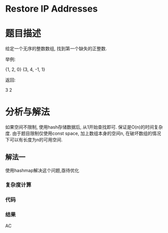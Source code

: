 Restore IP Addresses
======================================


题目描述
==================

给定一个无序的整数数组, 找到第一个缺失的正整数.

举例:

{1, 2, 0}
{3, 4, -1, 1}

返回:

3
2


分析与解法
==================

如果空间不限制, 使用hash存储数据后, 从1开始查找即可. 保证是O(n)的时间复杂度.
由于题目限制仅使用const space, 加上数组本身的空间n, 在破坏数组的情况下可以有长度为n的可用空间.


解法一
------------------

使用hashmap解决这个问题,亟待优化

### 复杂度计算


### 代码

### 结果   

AC


